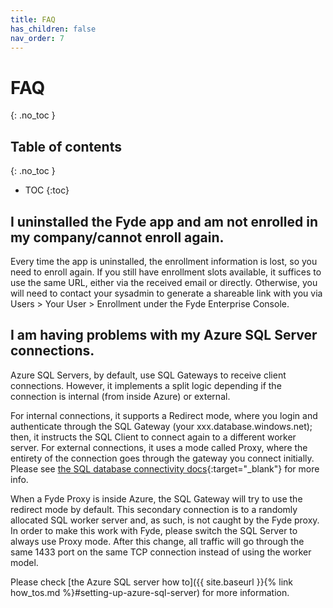 ```yaml
---
title: FAQ
has_children: false
nav_order: 7
---
```

# FAQ
{: .no_toc }

## Table of contents
{: .no_toc }
- TOC
{:toc}

## I uninstalled the Fyde app and am not enrolled in my company/cannot enroll again.

Every time the app is uninstalled, the enrollment information is lost, so you need to enroll again. If you still have enrollment slots available, it suffices to use the same URL, either via the received email or directly. Otherwise, you will need to contact your sysadmin to generate a shareable link with you via Users > Your User > Enrollment under the Fyde Enterprise Console.

## I am having problems with my Azure SQL Server connections.

Azure SQL Servers, by default, use SQL Gateways to receive client connections.
However, it implements a split logic depending if the connection is internal (from inside Azure) or external.

For internal connections, it supports a Redirect mode, where you login and authenticate through the SQL Gateway
(your xxx.database.windows.net); then, it instructs the SQL Client to connect again to a different worker server.
For external connections, it uses a mode called Proxy, where the entirety of the connection goes through the gateway
you connect initially. Please see [the SQL database connectivity docs](https://docs.microsoft.com/en-us/azure/sql-database/sql-database-connectivity-architecture){:target="_blank"} for more info.

When a Fyde Proxy is inside Azure, the SQL Gateway will try to use the redirect mode by default. This secondary connection is to a randomly allocated SQL worker server and, as such, is not caught by the Fyde proxy. In order to make this work with Fyde, please switch the SQL Server to always use Proxy mode. After this change, all traffic will go through the same 1433 port on the same TCP connection instead of using the worker model.

Please check [the Azure SQL server how to]({{ site.baseurl }}{% link how_tos.md %}#setting-up-azure-sql-server) for more information.
